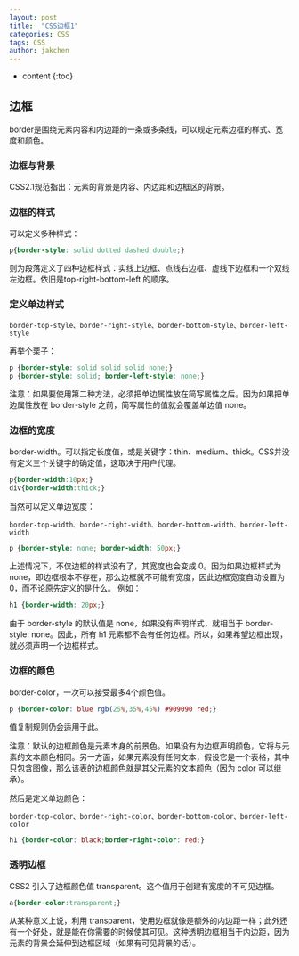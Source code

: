 ```yaml
---
layout: post
title:  "CSS边框1"
categories: CSS
tags: CSS
author: jakchen
---
```

* content
{:toc}

## 边框

border是围绕元素内容和内边距的一条或多条线，可以规定元素边框的样式、宽度和颜色。




### 边框与背景

CSS2.1规范指出：元素的背景是内容、内边距和边框区的背景。

### 边框的样式



可以定义多种样式：
```css
p{border-style: solid dotted dashed double;}
```
则为段落定义了四种边框样式：实线上边框、点线右边框、虚线下边框和一个双线左边框。依旧是top-right-bottom-left 的顺序。

### 定义单边样式
```
border-top-style、border-right-style、border-bottom-style、border-left-style
```
再举个栗子：
```css
p {border-style: solid solid solid none;}
p {border-style: solid; border-left-style: none;}
```

注意：如果要使用第二种方法，必须把单边属性放在简写属性之后。因为如果把单边属性放在 border-style 之前，简写属性的值就会覆盖单边值 none。

### 边框的宽度

border-width。可以指定长度值，或是关键字：thin、medium、thick。CSS并没有定义三个关键字的确定值，这取决于用户代理。
```css
p{border-width:10px;}
div{border-width:thick;}
```

当然可以定义单边宽度：
```
border-top-width、border-right-width、border-bottom-width、border-left-width
```
```css
p {border-style: none; border-width: 50px;}
```
上述情况下，不仅边框的样式没有了，其宽度也会变成 0。因为如果边框样式为 none，即边框根本不存在，那么边框就不可能有宽度，因此边框宽度自动设置为 0，而不论原先定义的是什么。
例如：
```css
h1 {border-width: 20px;}
```
由于 border-style 的默认值是 none，如果没有声明样式，就相当于 border-style: none。因此，所有 h1 元素都不会有任何边框。所以，如果希望边框出现，就必须声明一个边框样式。

### 边框的颜色

border-color，一次可以接受最多4个颜色值。
```css
p {border-color: blue rgb(25%,35%,45%) #909090 red;}
```
值复制规则仍会适用于此。

注意：默认的边框颜色是元素本身的前景色。如果没有为边框声明颜色，它将与元素的文本颜色相同。另一方面，如果元素没有任何文本，假设它是一个表格，其中只包含图像，那么该表的边框颜色就是其父元素的文本颜色（因为 color 可以继承）。

然后是定义单边颜色：
```
border-top-color、border-right-color、border-bottom-color、border-left-color
```
```css
h1 {border-color: black;border-right-color: red;}
```
### 透明边框

CSS2 引入了边框颜色值 transparent。这个值用于创建有宽度的不可见边框。
```css
a{border-color:transparent;}
```
从某种意义上说，利用 transparent，使用边框就像是额外的内边距一样；此外还有一个好处，就是能在你需要的时候使其可见。这种透明边框相当于内边距，因为元素的背景会延伸到边框区域（如果有可见背景的话）。